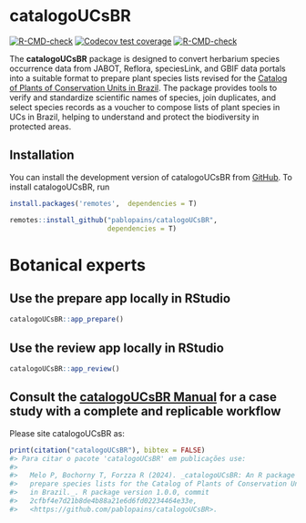 
<!-- README.md is generated from README.Rmd. Please edit that file -->

# catalogoUCsBR

<!-- badges: start -->

[![R-CMD-check](https://github.com/p/catalogoUCsBR/pablopains/R-CMD-check/badge.svg)](https://github.com/pablopains/catalogoUCsBR/actions)
[![Codecov test
coverage](https://codecov.io/gh/pablopains/catalogoUCsBR/branch/main/graph/badge.svg)](https://app.codecov.io/gh/pablopains/catalogoUCsBR?branch=main)
[![R-CMD-check](https://github.com/pablopains/catalogoUCsBR/actions/workflows/R-CMD-check.yaml/badge.svg)](https://github.com/pablopains/catalogoUCsBR/actions/workflows/R-CMD-check.yaml)

<!-- badges: end -->

The **catalogoUCsBR** package is designed to convert herbarium species
occurrence data from JABOT, Reflora, speciesLink, and GBIF data portals
into a suitable format to prepare plant species lists revised for the
[Catalog of Plants of Conservation Units in
Brazil](https://catalogo-ucs-brasil.jbrj.gov.br/). The package provides
tools to verify and standardize scientific names of species, join
duplicates, and select species records as a voucher to compose lists of
plant species in UCs in Brazil, helping to understand and protect the
biodiversity in protected areas.

## Installation

You can install the development version of catalogoUCsBR from
[GitHub](https://github.com/pablopains/catalogoUCsBR). To install
catalogoUCsBR, run

``` r
install.packages('remotes',  dependencies = T)

remotes::install_github("pablopains/catalogoUCsBR",
                        dependencies = T)
```

# **Botanical experts**

## **Use the prepare app locally in RStudio**

``` r
catalogoUCsBR::app_prepare()
```

## **Use the review app locally in RStudio**

``` r
catalogoUCsBR::app_review()
```

## **Consult the [catalogoUCsBR Manual](https://github.com/pablopains/catalogoUCsBR/blob/main/catalogoUCsBR_1.0.4.pdf) for a case study with a complete and replicable workflow**

Please site catalogoUCsBR as:

``` r
print(citation("catalogoUCsBR"), bibtex = FALSE)
#> Para citar o pacote 'catalogoUCsBR' em publicações use:
#> 
#>   Melo P, Bochorny T, Forzza R (2024). _catalogoUCsBR: An R package to
#>   prepare species lists for the Catalog of Plants of Conservation Units
#>   in Brazil._. R package version 1.0.0, commit
#>   2cfbf4e7d21b8de4b88a21e6d6fd02234464e33e,
#>   <https://github.com/pablopains/catalogoUCsBR>.
```
